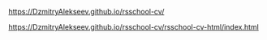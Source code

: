 
https://DzmitryAlekseev.github.io/rsschool-cv/

https://DzmitryAlekseev.github.io/rsschool-cv/rsschool-cv-html/index.html

